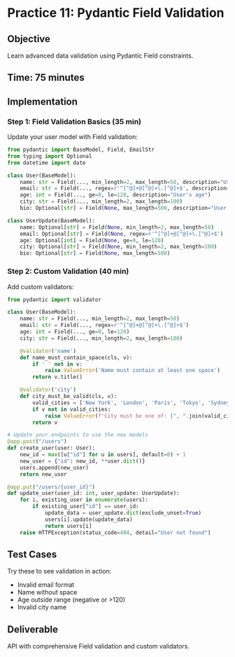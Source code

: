 # Practice 11: Pydantic Field Validation

## Objective

Learn advanced data validation using Pydantic Field constraints.

## Time: 75 minutes

## Implementation

### Step 1: Field Validation Basics (35 min)

Update your user model with Field validation:

```python
from pydantic import BaseModel, Field, EmailStr
from typing import Optional
from datetime import date

class User(BaseModel):
    name: str = Field(..., min_length=2, max_length=50, description="User's full name")
    email: str = Field(..., regex=r'^[^@]+@[^@]+\.[^@]+$', description="Valid email address")
    age: int = Field(..., ge=0, le=120, description="User's age")
    city: str = Field(..., min_length=2, max_length=100)
    bio: Optional[str] = Field(None, max_length=500, description="User biography")

class UserUpdate(BaseModel):
    name: Optional[str] = Field(None, min_length=2, max_length=50)
    email: Optional[str] = Field(None, regex=r'^[^@]+@[^@]+\.[^@]+$')
    age: Optional[int] = Field(None, ge=0, le=120)
    city: Optional[str] = Field(None, min_length=2, max_length=100)
    bio: Optional[str] = Field(None, max_length=500)
```

### Step 2: Custom Validation (40 min)

Add custom validators:

```python
from pydantic import validator

class User(BaseModel):
    name: str = Field(..., min_length=2, max_length=50)
    email: str = Field(..., regex=r'^[^@]+@[^@]+\.[^@]+$')
    age: int = Field(..., ge=0, le=120)
    city: str = Field(..., min_length=2, max_length=100)

    @validator('name')
    def name_must_contain_space(cls, v):
        if ' ' not in v:
            raise ValueError('Name must contain at least one space')
        return v.title()

    @validator('city')
    def city_must_be_valid(cls, v):
        valid_cities = ['New York', 'London', 'Paris', 'Tokyo', 'Sydney']
        if v not in valid_cities:
            raise ValueError(f'City must be one of: {", ".join(valid_cities)}')
        return v

# Update your endpoints to use the new models
@app.post("/users")
def create_user(user: User):
    new_id = max([u["id"] for u in users], default=0) + 1
    new_user = {"id": new_id, **user.dict()}
    users.append(new_user)
    return new_user

@app.put("/users/{user_id}")
def update_user(user_id: int, user_update: UserUpdate):
    for i, existing_user in enumerate(users):
        if existing_user["id"] == user_id:
            update_data = user_update.dict(exclude_unset=True)
            users[i].update(update_data)
            return users[i]
    raise HTTPException(status_code=404, detail="User not found")
```

## Test Cases

Try these to see validation in action:

- Invalid email format
- Name without space
- Age outside range (negative or >120)
- Invalid city name

## Deliverable

API with comprehensive Field validation and custom validators.
